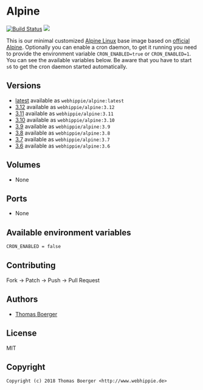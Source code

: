 # Alpine

[![Build Status](https://cloud.drone.io/api/badges/dockhippie/alpine/status.svg)](https://cloud.drone.io/dockhippie/alpine)
[![](https://images.microbadger.com/badges/image/webhippie/alpine.svg)](https://microbadger.com/images/webhippie/alpine "Get your own image badge on microbadger.com")

This is our minimal customized [Alpine Linux](http://alpinelinux.org) base image based on [official Alpine](https://registry.hub.docker.com/_/alpine/). Optionally you can enable a cron daemon, to get it running you need to provide the environment variable `CRON_ENABLED=true` or `CRON_ENABLED=1`. You can see the available variables below. Be aware that you have to start `s6` to get the cron daemon started automatically.


## Versions

* [latest](https://github.com/dockhippie/alpine/tree/master/latest) available as `webhippie/alpine:latest`
* [3.12](https://github.com/dockhippie/alpine/tree/master/v3.12) available as `webhippie/alpine:3.12`
* [3.11](https://github.com/dockhippie/alpine/tree/master/v3.11) available as `webhippie/alpine:3.11`
* [3.10](https://github.com/dockhippie/alpine/tree/master/v3.10) available as `webhippie/alpine:3.10`
* [3.9](https://github.com/dockhippie/alpine/tree/master/v3.9) available as `webhippie/alpine:3.9`
* [3.8](https://github.com/dockhippie/alpine/tree/master/v3.8) available as `webhippie/alpine:3.8`
* [3.7](https://github.com/dockhippie/alpine/tree/master/v3.7) available as `webhippie/alpine:3.7`
* [3.6](https://github.com/dockhippie/alpine/tree/master/v3.6) available as `webhippie/alpine:3.6`


## Volumes

* None


## Ports

* None


## Available environment variables

```bash
CRON_ENABLED = false
```


## Contributing

Fork -> Patch -> Push -> Pull Request


## Authors

* [Thomas Boerger](https://github.com/tboerger)


## License

MIT


## Copyright

```
Copyright (c) 2018 Thomas Boerger <http://www.webhippie.de>
```
